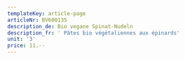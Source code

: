 ```yaml
---
templateKey: article-page
articleNr: BV600135
description_de: Bio vegane Spinat-Nudeln
description_fr: ' Pâtes bio végétaliennes aux épinards'
unit: '3'
price: 11.--
---
```


